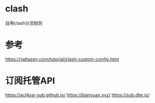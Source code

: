 # clash
自用clash分流规则

# 参考
https://yattazen.com/tutorial/clash-custom-config.html

# 订阅托管API
https://acl4ssr-sub.github.io/
https://bianyuan.xyz/
https://sub.dler.io/
